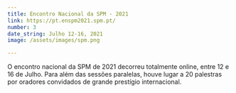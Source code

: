 ```yaml
---
title: Encontro Nacional da SPM - 2021
link: https://pt.enspm2021.spm.pt/
number: 3
date_string: Julho 12-16, 2021
image: /assets/images/spm.png

---
```

O encontro nacional da SPM de 2021 decorreu totalmente online, entre 12 e 16 de Julho. Para além das sessões paralelas, houve lugar a 20 palestras por oradores convidados de grande prestígio internacional.
